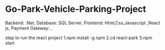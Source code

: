 # Go-Park-Vehicle-Parking-Project
Backend: .Net,
Database: SQL Server,
Frontend: Html,Css,Javascript ,React js,
Payment Gateway: ,

step to run the react project 
1.npm install -g npm 
2.cd react-park
3.npm start
